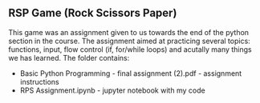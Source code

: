 RSP Game (Rock Scissors Paper)
-----------

This game was an assignment given to us towards the end of the python section in the course. The assignment aimed at practicing several
topics: functions, input, flow control (if, for/while loops) and acutally many things we has learned. 
The folder contains:
* Basic Python Programming - final assignment (2).pdf - assignment instructions
* RPS Assignment.ipynb - jupyter notebook with my code
